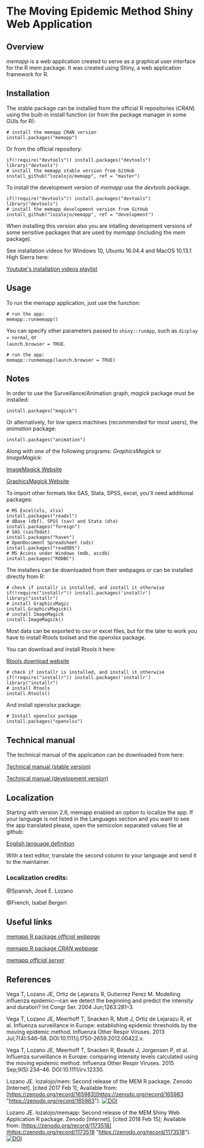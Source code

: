 # The Moving Epidemic Method Shiny Web Application

## Overview

*memapp* is a web application created to serve as a graphical user interface for the R mem package. It was created using Shiny, a web application framework for R.

## Installation

The stable package can be installed from the official R repositories (*CRAN*) using the built-in install function (or from the package manager in some GUIs for R):

```
# install the memapp CRAN version
install.packages("memapp")
```

Or from the official repository:

```
if(!require("devtools")) install.packages("devtools")
library("devtools")
# install the memapp stable version from GitHub
install_github("lozalojo/memapp", ref = "master")
```

To install the development version of *memapp* use the *devtools* package.

```
if(!require("devtools")) install.packages("devtools")
library("devtools")
# install the memapp development version from GitHub
install_github("lozalojo/memapp", ref = "development")
```

When installing this version also you are intalling development versions of some sensitive packages that are used by *memapp* (including the *mem* package).

See installation videos for Windows 10, Ubuntu 16.04.4 and MacOS 10.13.1 High Sierra here:

[Youtube's installation videos playlist](https://www.youtube.com/watch?v=rTIlQGM0qbE&list=PLhUpdbxODE7DizLt2TA-Hgw0cQ5ycM8BB "installation videos")

## Usage

To run the memapp application, just use the function:

```
# run the app:
memapp::runmemapp()
```

You can specify other parameters passed to `shiny::runApp`, such as `display = normal`, or  
`launch.browser = TRUE`.

```
# run the app:
memapp::runmemapp(launch.browser = TRUE)
```

## Notes

In order to use the Surveillance/Animation graph, *magick* package must be installed:

```
install.packages("magick")
```

Or alternatively, for low specs machines (recommended for most users), the *animation* package:

```
install.packages("animation")
```

Along with one of the following programs: *GraphicsMagick* or *ImageMagick*:

[ImageMagick Website](https://imagemagick.org/ "ImageMagick")

[GraphicsMagick Website](http://www.graphicsmagick.org/ "GraphicsMagick")

To import other formats like SAS, Stata, SPSS, excel, you'll need additional packages:

```
# MS Excel(xls, xlsx)
install.packages("readxl")
# dBase (dbf), SPSS (sav) and Stata (dta)
install.packages("foreign")
# SAS (sas7bdat)
install.packages("haven")
# OpenDocument Spreadsheet (ods)
install.packages("readODS")
# MS Access under Windows (mdb, accdb)
install.packages("RODBC")
```

The installers can be downloaded from their webpages or can be installed directly from R:

```
# check if installr is installed, and install it otherwise
if(!require("installr")) install.packages('installr')
library("installr")
# install GraphicsMagic
install.GraphicsMagick()
# install ImageMagick
install.ImageMagick()
```

Most data can be exported to csv or excel files, but for the later to work you have to install Rtools toolset and the openxlsx package.

You can download and install Rtools it here:

[Rtools download website](https://cran.r-project.org/bin/windows/Rtools/ "Rtools")

```
# check if installr is installed, and install it otherwise
if(!require("installr")) install.packages('installr')
library("installr")
# install Rtools
install.Rtools()
```

And install openxlsx package:

```
# Install openxlsx package
install.packages("openxlsx")
```

## Technical manual

The technical manual of the application can be downloaded from here:

[Technical manual (stable version)](https://github.com/lozalojo/memapp/blob/assets/technicalmanual.pdf?raw=true "manual stable")

[Technical manual (development version)](https://github.com/lozalojo/memapp/blob/assets/technicalmanualdev.pdf?raw=true "manual development")

## Localization

Starting with version 2.6, memapp enabled an option to localize the app. If your language is not listed in the Languages section and you want to see the app translated please, open the semicolon separated values file at github:

[English language definition](https://github.com/lozalojo/memapp/blob/master/inst/shinyapp/lang/en_GB.txt "en file")

With a text editor, translate the second column to your language and send it to the maintainer.

### Localization credits:

@Spanish, José E. Lozano

@French, Isabel Bergeri

## Useful links

[memapp R package *official webpage*](https://github.com/lozalojo/memapp "official webpage")

[memapp R package *CRAN webpage*](https://cran.r-project.org/package=memapp "CRAN webpage")

[memapp *official server*](http://memapp.iecscyl.com:8080/ "official server")

## References

Vega T, Lozano JE, Ortiz de Lejarazu R, Gutierrez Perez M. Modelling influenza epidemic—can we detect the beginning and predict the intensity and duration? Int Congr Ser. 2004 Jun;1263:281–3. 

Vega T, Lozano JE, Meerhoff T, Snacken R, Mott J, Ortiz de Lejarazu R, et al. Influenza surveillance in Europe: establishing epidemic thresholds by the moving epidemic method. Influenza Other Respir Viruses. 2013 Jul;7(4):546–58. DOI:10.1111/j.1750-2659.2012.00422.x.

Vega T, Lozano JE, Meerhoff T, Snacken R, Beaute J, Jorgensen P, et al. Influenza surveillance in Europe: comparing intensity levels calculated using the moving epidemic method. Influenza Other Respir Viruses. 2015 Sep;9(5):234–46. DOI:10.1111/irv.12330.

Lozano JE. lozalojo/mem: Second release of the MEM R package. Zenodo [Internet]. [cited 2017 Feb 1]; Available from: [https://zenodo.org/record/165983](https://zenodo.org/record/165983 "https://zenodo.org/record/165983"). [![DOI](https://zenodo.org/badge/47120918.svg)](https://zenodo.org/badge/latestdoi/47120918)

Lozano JE. lozalojo/memapp: Second release of the MEM Shiny Web Application R package. Zenodo [Internet]. [cited 2018 Feb 15]; Available from: [https://zenodo.org/record/1173518](https://zenodo.org/record/1173518 "https://zenodo.org/record/1173518"). [![DOI](https://zenodo.org/badge/90709196.svg)](https://zenodo.org/badge/latestdoi/90709196)



